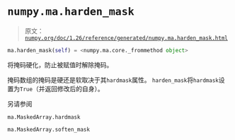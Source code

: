 # `numpy.ma.harden_mask`

> 原文：[`numpy.org/doc/1.26/reference/generated/numpy.ma.harden_mask.html`](https://numpy.org/doc/1.26/reference/generated/numpy.ma.harden_mask.html)

```py
ma.harden_mask(self) = <numpy.ma.core._frommethod object>
```

将掩码硬化，防止被赋值时解除掩码。

掩码数组的掩码是硬还是软取决于其`hardmask`属性。 `harden_mask`将`hardmask`设置为`True`（并返回修改后的自身）。

另请参阅

`ma.MaskedArray.hardmask`

`ma.MaskedArray.soften_mask`
